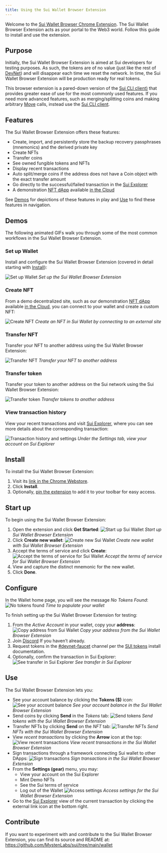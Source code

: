 ```yaml
---
title: Using the Sui Wallet Browser Extension
---
```


Welcome to the [Sui Wallet Browser Chrome Extension](https://chrome.google.com/webstore/detail/sui-wallet/albddfdbohgeonpapellnjadnddglhgn?hl=en&authuser=0). The Sui Wallet Browser Extension acts as your portal to the Web3 world. Follow this guide to install and use the extension.

## Purpose

Initially, the Sui Wallet Browser Extension is aimed at Sui developers for testing purposes. As such, the tokens are of no value (just like the rest of [DevNet](../explore/devnet.md)) and will disappear each time we reset the network. In time, the Sui Wallet Browser Extension will be production ready for real tokens.

This browser extension is a pared-down version of the [Sui CLI client)](../build/cli-client.md) that provides greater ease of use for the most commonly used features. If you need more advanced features, such as merging/splitting coins and making arbitrary [Move](../build/move.md) calls, instead use the [Sui CLI client](../build/cli-client.md).

## Features

The Sui Wallet Browser Extension offers these features:

* Create, import, and persistently store the backup recovery passphrases (mnemonics) and the derived private key
* Create NFTs
* Transfer coins
* See owned fungible tokens and NFTs
* Display recent transactions
* Auto split/merge coins if the address does not have a Coin object with the exact transfer amount
* Go directly to the successful/failed transaction in the [Sui Explorer](https://explorer.devnet.sui.io/)
* A demonstration [NFT dApp](https://github.com/MystenLabs/sui/tree/main/wallet/examples/demo-nft-dapp) available [in the Cloud](http://sui-wallet-demo.s3-website-us-east-1.amazonaws.com/)

See [Demos](#demos) for depictions of these features in play and [Use](#use) to find these features in navigation.

## Demos

The following animated GIFs walk you through some of the most common workflows in the Sui Wallet Browser Extension.

### Set up Wallet

Install and configure the Sui Wallet Browser Extension (covered in detail starting with [Install](#install)):

![Set up Wallet](../../static/onboarding.gif "Set up Wallet")
*Set up the Sui Wallet Browser Extension*

### Create NFT

From a demo decentralized site, such as our demonstration [NFT dApp](https://github.com/MystenLabs/sui/tree/main/wallet/examples/demo-nft-dapp) available [in the Cloud](http://sui-wallet-demo.s3-website-us-east-1.amazonaws.com/), you can connect to your wallet and create a custom NFT:

![Create NFT](../../static/create_NFT.gif "Create NFT")
*Create an NFT in Sui Wallet by connecting to an external site*

### Transfer NFT

Transfer your NFT to another address using the Sui Wallet Browser Extension:

![Transfer NFT](../../static/nft_transfer.gif "Transfer NFT")
*Transfer your NFT to another address*

### Transfer token

Transfer your token to another address on the Sui network using the Sui Wallet Browser Extension:

![Transfer token](../../static/token_transfer.gif "Transfer token")
*Transfer tokens to another address*

### View transaction history

View your recent transactions and visit [Sui Explorer](https://explorer.devnet.sui.io/), where you can see more details about the corresponding transaction:

![Transaction history and settings](../../static/txn_history_and_settings.gif "Transaction history and settings")
*Under the *Settings* tab, view your account on Sui Explorer*

## Install

To install the Sui Wallet Browser Extension:
1. Visit its [link in the Chrome Webstore](https://chrome.google.com/webstore/detail/sui-wallet/albddfdbohgeonpapellnjadnddglhgn?hl=en&authuser=0).
1. Click **Install**.
1. Optionally, [pin the extension](https://www.howtogeek.com/683099/how-to-pin-and-unpin-extensions-from-the-chrome-toolbar/) to add it to your toolbar for easy access.

## Start up

To begin using the Sui Wallet Browser Extension:
1. Open the extension and click **Get Started**:
   ![Start up Sui Wallet](../../static/Sui-wallet-get-started.png "Start up Sui Wallet")
   *Start up Sui Wallet Browser Extension*
1. Click **Create new wallet**:
   ![Create new Sui Wallet](../../static/Sui-wallet-new-account.png "Create new Sui Wallet")
   *Create new wallet with Sui Wallet Browser Extension*
1. Accept the terms of service and click **Create**:
   ![Accept the terms of service for Sui Wallet](../../static/Sui-wallet-ToS.png "Accept ToS")
   *Accept the terms of service for Sui Wallet Browser Extension*
1. View and capture the distinct mnemonic for the new wallet.
1. Click **Done**.

## Configure

In the Wallet home page, you will see the message _No Tokens Found_:
![No tokens found](../../static/Sui-wallet-no-tokens.png "[No tokens found")
*Time to populate your wallet*

To finish setting up the Sui Wallet Browser Extension for testing:
1. From the _Active Account_ in your wallet, copy your **address**:
   ![Copy address from Sui Wallet](../../static/Sui-wallet-copy-address.png "Copy address")
   *Copy your address from the Sui Wallet Browser Extension*
1. Join [Discord](https://discord.gg/sui) If you haven’t already.
1. Request tokens in the [#devnet-faucet](https://discord.com/channels/916379725201563759/971488439931392130)
   channel per the [SUI tokens](../build/install.md#sui-tokens) install documentation.
1. Optionally, confirm the transaction in Sui Explorer:
   ![See transfer in Sui Explorer](../../static/Sui-explorer-token-transfer.png "See Sui Explorer")
   *See transfer in Sui Explorer*

## Use

The Sui Wallet Browser Extension lets you:

* See your account balance by clicking the **Tokens ($)** icon:
   ![See your account balance](../../static/tokens.png "See tokens")
   *See your account balance in the Sui Wallet Browser Extension*
* Send coins by clicking **Send** in the _Tokens_ tab:
   ![Send tokens](../../static/token-transfer.png "Send tokens")
   *Send tokens with the Sui Wallet Browser Extension*
* Transfer NFTs by clicking **Send** on the _NFT_ tab:
   ![Transfer NFTs](../../static/NFT-transfer.png "Send tokens")
   *Send NFTs with the Sui Wallet Browser Extension*
* View _recent transactions_ by clicking the **Arrow** icon at the top:
   ![View recent transactions](../../static/txn-history.png "View recent transactions")
   *View recent transactions in the Sui Wallet Browser Extension*
* Sign transactions through a framework connecting Sui wallet to other DApps:
   ![Sign transactions](../../static/txn-signing.png "View recent transactions")
   *Sign transactions in the Sui Wallet Browser Extension*
* From the **Settings (gear)** menu, you may:
    * View your account on the Sui Explorer
    * Mint Demo NFTs
    * See the Sui terms of service
    * Log out of the Wallet
   ![Access settings](../../static/settings.png "Access wallet settings")
   *Access settings for the Sui Wallet Browser Extension*
* Go to the [Sui Explorer](https://explorer.devnet.sui.io/) view of the current transaction by clicking the external link icon at the bottom right.

## Contribute

If you want to experiment with and contribute to the Sui Wallet Browser Extension, you can find its source and README at:
https://github.com/MystenLabs/sui/tree/main/wallet 
